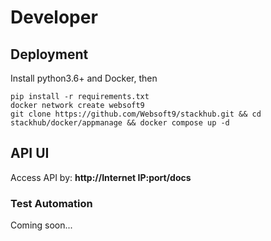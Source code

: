 # Developer

## Deployment

Install python3.6+ and Docker, then 

```
pip install -r requirements.txt
docker network create websoft9
git clone https://github.com/Websoft9/stackhub.git && cd stackhub/docker/appmanage && docker compose up -d
```

## API UI

Access API by: **http://Internet IP:port/docs**

### Test Automation

Coming soon...

